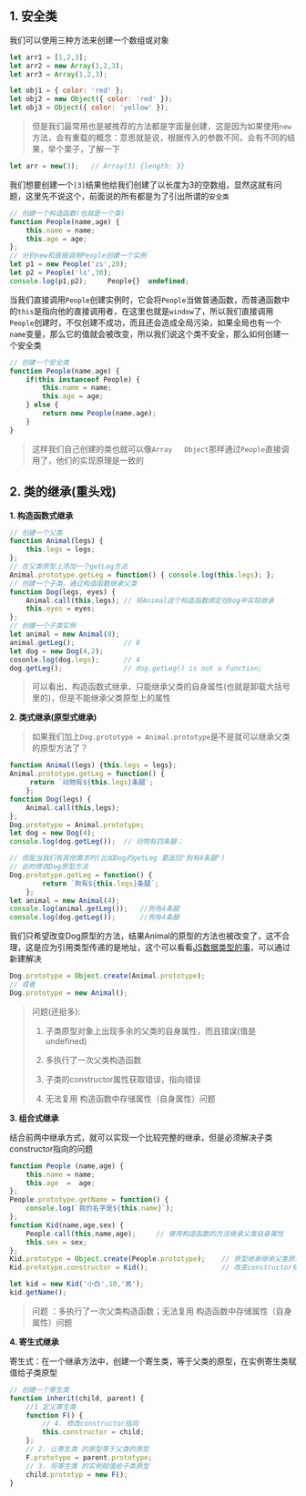 ## 1. 安全类

我们可以使用三种方法来创建一个数组或对象

```javascript
let arr1 = [1,2,3];
let arr2 = new Array(1,2,3);
let arr3 = Array(1,2,3);

let obj1 = { color: 'red' };
let obj2 = new Object({ color: 'red' });
let obj3 = Object({ color: 'yellow' });
```

> 但是我们最常用也是被推荐的方法都是字面量创建，这是因为如果使用`new`方法，会有重载的概念：意思就是说，根据传入的参数不同，会有不同的结果，举个栗子，了解一下

```javascript
let arr = new(3);	// Array(3) {length: 3}
```

我们想要创建一个`[3]`结果他给我们创建了以长度为3的空数组，显然这就有问题，这里先不说这个，前面说的所有都是为了引出所谓的`安全类`

```javascript
// 创建一个构造函数(也就是一个类)
function People(name,age) {
    this.name = name;
    this.age = age;
};
// 分别new和直接调用People创建一个实例
let p1 = new People('zs',20);
let p2 = People('ls',30);
console.log(p1,p2);		People{}  undefined;
```

当我们直接调用`People`创建实例时，它会将`People`当做普通函数，而普通函数中的`this`是指向他的直接调用者，在这里也就是`window`了，所以我们直接调用`People`创建时，不仅创建不成功，而且还会造成全局污染，如果全局也有一个`name`变量，那么它的值就会被改变，所以我们说这个类不安全，那么如何创建一个安全类

```javascript
// 创建一个安全类
function People(name,age) {
    if(this instanceof People) {
        this.name = name;
        this.age = age;
    } else {
        return new People(name,age);
    }
}
```

> 这样我们自己创建的类也就可以像`Array   Object`那样通过`People`直接调用了，他们的实现原理是一致的

## 2. 类的继承(重头戏)

**1. 构造函数式继承**

```javascript
// 创建一个父类
function Animal(legs) {
 	this.legs = legs;
};
// 在父类原型上添加一个getLeg方法
Animal.prototype.getLeg = function() { console.log(this.legs); }; 
// 创建一个子类，通过构造函数继承父类
function Dog(legs, eyes) {
    Animal.call(this,legs);	// 将Animal这个构造函数绑定在Dog中实现继承
    this.eyes = eyes;
};
// 创建一个子类实例
let animal = new Animal(8);
animal.getLeg();			// 8
let dog = new Dog(4,2);
cosonle.log(dog.legs);		// 4
dog.getLeg();				// dog.getLeg() is not a function;
```

> 可以看出，构造函数式继承，只能继承父类的自身属性(也就是卸载大括号里的)，但是不能继承父类原型上的属性

**2. 类式继承(原型式继承)**

> 如果我们加上`Dog.prototype = Animal.prototype`是不是就可以继承父类的原型方法了？

```javascript
function Animal(legs) {this.legs = legs};
Animal.prototype.getLeg = function() {
     return `动物有${this.legs}条腿`;
    };
function Dog(legs) {
    Animal.call(this,legs);
};
Dog.prototype = Animal.prototype;
let dog = new Dog(4);
console.log(dog.getLeg());  // 动物有四条腿；

// 但是当我们有其他需求时(比如Dog的getLeg 要返回"狗有4条腿")
// 此时修改Dog原型方法
Dog.prototype.getLeg = function() {
        return `狗有${this.legs}条腿`;
    };
let animal = new Animal(4);
console.log(animal.getLeg());   //狗有4条腿
console.log(dog.getLeg());      //狗有4条腿
```

我们只希望改变Dog原型的方法，结果Animal的原型的方法也被改变了，这不合理，这是应为引用类型传递的是地址，这个可以看看<a href='https://editor.csdn.net/md/?articleId=108978850'>JS数据类型的事</a>，可以通过新建解决

```javascript
Dog.prototype = Object.create(Animal.prototype);
// 或者
Dog.prototype = new Animal();
```

> 问题(还挺多):
>
> 1. 子类原型对象上出现多余的父类的自身属性，而且错误(值是undefined)
>
> 2. 多执行了一次父类构造函数
> 3. 子类的constructor属性获取错误，指向错误
> 4. 无法复用 构造函数中存储属性（自身属性）问题

**3. 组合式继承**

结合前两中继承方式，就可以实现一个比较完整的继承，但是必须解决子类constructor指向的问题

```javascript
function People (name,age) {
    this.name = name;
    this.age  =  age;
};
People.prototype.getName = function() {
    console.log(`我的名字是${this.name}`);
};
function Kid(name,age,sex) {
    People.call(this,name,age);		// 使用构造函数的方法继承父类自身属性
    this.sex = sex;
};
Kid.prototype = Object.create(People.prototype);	// 原型继承继承父类原型属性
Kid.prototype.constructor = Kid();					// 改变constructor指向

let kid = new Kid('小白',10,'男');
kid.getName();
```

> 问题 ：多执行了一次父类构造函数；无法复用 构造函数中存储属性（自身属性）问题

**4. 寄生式继承**

寄生式：在一个继承方法中，创建一个寄生类，等于父类的原型，在实例寄生类赋值给子类原型

```javascript
// 创建一个寄生类
function inherit(child, parent) {
    //1 定义寄生类
    function F() {
        // 4. 修改constructor指向
        this.constructor = child;
    };
    // 2. 让寄生类 的原型等于父类的原型
    F.prototype = parent.prototype;
    // 3. 将寄生类 的实例赋值给子类原型
    child.prototyp = new F();
}
```

